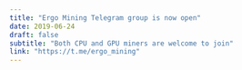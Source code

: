 ```yaml
---
title: "Ergo Mining Telegram group is now open"
date: 2019-06-24
draft: false
subtitle: "Both CPU and GPU miners are welcome to join" 
link: "https://t.me/ergo_mining"
---
```

